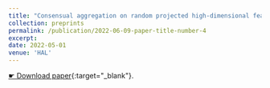 ```yaml
---
title: "Consensual aggregation on random projected high-dimensional features for regression"
collection: preprints
permalink: /publication/2022-06-09-paper-title-number-4
excerpt: 
date: 2022-05-01
venue: 'HAL'
---
```


[&#9755; Download paper](https://hal.archives-ouvertes.fr/hal-03631715){:target="_blank"}.
